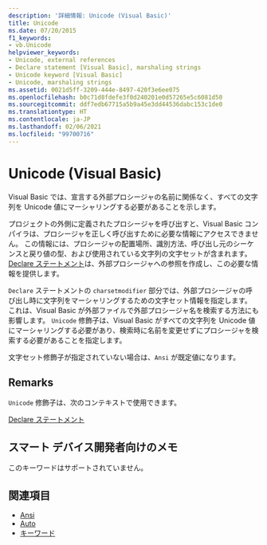 ```yaml
---
description: '詳細情報: Unicode (Visual Basic)'
title: Unicode
ms.date: 07/20/2015
f1_keywords:
- vb.Unicode
helpviewer_keywords:
- Unicode, external references
- Declare statement [Visual Basic], marshaling strings
- Unicode keyword [Visual Basic]
- Unicode, marshaling strings
ms.assetid: 0021d5ff-3209-444e-8497-420f3e6ee075
ms.openlocfilehash: b0c71d8fdefe3f0d240201e0d57265e5c6081d50
ms.sourcegitcommit: ddf7edb67715a5b9a45e3dd44536dabc153c1de0
ms.translationtype: HT
ms.contentlocale: ja-JP
ms.lasthandoff: 02/06/2021
ms.locfileid: "99700716"
---
```

# <a name="unicode-visual-basic"></a>Unicode (Visual Basic)

Visual Basic では、宣言する外部プロシージャの名前に関係なく、すべての文字列を Unicode 値にマーシャリングする必要があることを示します。  
  
 プロジェクトの外側に定義されたプロシージャを呼び出すと、Visual Basic コンパイラは、プロシージャを正しく呼び出すために必要な情報にアクセスできません。 この情報には、プロシージャの配置場所、識別方法、呼び出し元のシーケンスと戻り値の型、および使用されている文字列の文字セットが含まれます。 [Declare ステートメント](../statements/declare-statement.md)は、外部プロシージャへの参照を作成し、この必要な情報を提供します。  
  
 `Declare` ステートメントの `charsetmodifier` 部分では、外部プロシージャの呼び出し時に文字列をマーシャリングするための文字セット情報を指定します。 これは、Visual Basic が外部ファイルで外部プロシージャ名を検索する方法にも影響します。 `Unicode` 修飾子は、Visual Basic がすべての文字列を Unicode 値にマーシャリングする必要があり、検索時に名前を変更せずにプロシージャを検索する必要があることを指定します。  
  
 文字セット修飾子が指定されていない場合は、`Ansi` が既定値になります。  
  
## <a name="remarks"></a>Remarks  

 `Unicode` 修飾子は、次のコンテキストで使用できます。  
  
 [Declare ステートメント](../statements/declare-statement.md)  
  
## <a name="smart-device-developer-notes"></a>スマート デバイス開発者向けのメモ  

 このキーワードはサポートされていません。  
  
## <a name="see-also"></a>関連項目

- [Ansi](ansi.md)
- [Auto](auto.md)
- [キーワード](../keywords/index.md)
